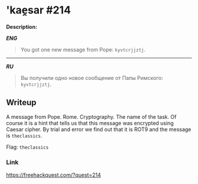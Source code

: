 # 'kae̯sar #214
**Description:**

***ENG***
> You got one new message from Pope: `kyvtcrjjztj`.

---

***RU***
> Вы получили одно новое сообщение от Папы Римского: `kyvtcrjjztj`.

## Writeup

A message from Pope. Rome. Cryptography. The name of the task.
Of course it is a hint that tells us that this message was encrypted using Caesar cipher. By trial and error we find out that it is ROT9 and the message is `theclassics`.

Flag: `theclassics`

### Link

https://freehackquest.com/?quest=214
